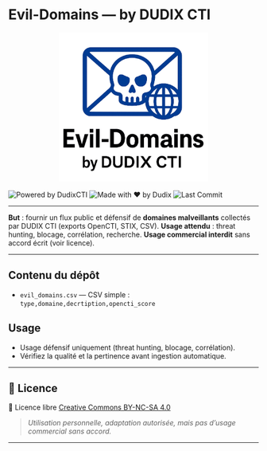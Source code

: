 # Evil-Domains — by DUDIX CTI

<p align="center">
<img src="./Img/evil_domains.webp" width="300"/>
<p align="center">
  
![Powered by DudixCTI](https://img.shields.io/badge/powered%20by-DudixCTI-0052cc?style=for-the-badge&logo=apachekafka)
![Made with ❤️ by Dudix](https://img.shields.io/badge/Made%20with%20%E2%9D%A4%EF%B8%8F-by%20Dudix-darkred?style=for-the-badge)
![Last Commit](https://img.shields.io/github/last-commit/<your-handle>/evil-domains?label=Cyber%20Threat%20Intel%20%E2%80%93%20Last%20Update&color=informational&style=for-the-badge&logo=github)

</p>

---


**But** : fournir un flux public et défensif de **domaines malveillants** collectés par DUDIX CTI (exports OpenCTI, STIX, CSV).
**Usage attendu** : threat hunting, blocage, corrélation, recherche. **Usage commercial interdit** sans accord écrit (voir licence).


---


## Contenu du dépôt

- `evil_domains.csv` — CSV simple : `type,domaine,decrtiption,opencti_score`

## Usage
- Usage défensif uniquement (threat hunting, blocage, corrélation).
- Vérifiez la qualité et la pertinence avant ingestion automatique.

---

## 🔖 Licence

📝 Licence libre [Creative Commons BY-NC-SA 4.0](https://creativecommons.org/licenses/by-nc-sa/4.0/)  
> *Utilisation personnelle, adaptation autorisée, mais pas d’usage commercial sans accord.*

---
